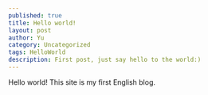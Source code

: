```yaml
---
published: true
title: Hello world!
layout: post
author: Yu
category: Uncategorized
tags: HelloWorld
description: First post, just say hello to the world:)
---
```

Hello world! This site is my first English blog. 

